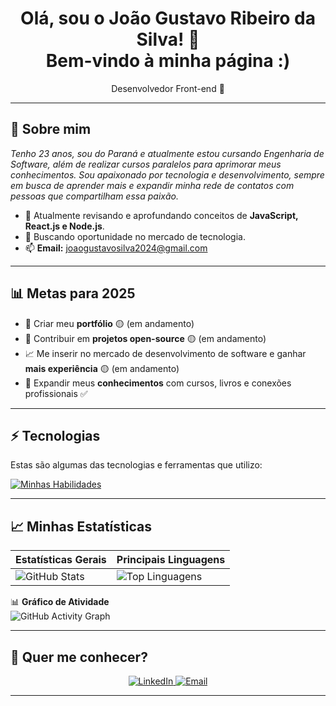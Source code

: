 <h1 align="center">
  Olá, sou o João Gustavo Ribeiro da Silva! 👋  
  <br/>
  Bem-vindo à minha página :)
</h1>

<p align="center">
  Desenvolvedor Front-end 🚀
</p>

---

## 🌻 Sobre mim

<p>
  <em>
    Tenho 23 anos, sou do Paraná e atualmente estou cursando Engenharia de Software, além de realizar cursos paralelos para aprimorar meus conhecimentos.  
    Sou apaixonado por tecnologia e desenvolvimento, sempre em busca de aprender mais e expandir minha rede de contatos com pessoas que compartilham essa paixão.
  </em>
</p>

- 🌱 Atualmente revisando e aprofundando conceitos de **JavaScript, React.js e Node.js**.  
- 🚀 Buscando oportunidade no mercado de tecnologia.  
- 📫 **Email:** joaogustavosilva2024@gmail.com  

---

## 📊 Metas para 2025

- 📂 Criar meu **portfólio**  🟡 (em andamento)
- 🤝 Contribuir em **projetos open-source** 🟡 (em andamento)  
- 📈 Me inserir no mercado de desenvolvimento de software e ganhar **mais experiência** 🟡 (em andamento) 
- 📖 Expandir meus **conhecimentos** com cursos, livros e conexões profissionais ✅  

---

## ⚡ Tecnologias  

Estas são algumas das tecnologias e ferramentas que utilizo:

[![Minhas Habilidades](https://skillicons.dev/icons?i=html,css,js,react,nextjs,typescript,nodejs,postgresql,graphql)](https://skillicons.dev)

---

## 📈 Minhas Estatísticas  

| Estatísticas Gerais | Principais Linguagens |
| ------------------- | ------------------- |
| ![GitHub Stats](https://github-readme-stats.vercel.app/api?username=joao-frontend-developer&show_icons=true&hide_border=true&count_private=true&theme=react-dark) | ![Top Linguagens](https://github-readme-stats.vercel.app/api/top-langs/?username=joao-frontend-developer&langs_count=10&count_private=true&theme=react-dark&hide_border=true&layout=compact) |

📊 **Gráfico de Atividade**  
![GitHub Activity Graph](https://github-readme-activity-graph.vercel.app/graph?username=joao-frontend-developer-web&theme=react-dark)

---

## 💬 Quer me conhecer?

<div align="center">
  <a href="https://www.linkedin.com/in/joao-silva-developer" target="_blank">
    <img src="https://img.shields.io/badge/-LinkedIn-%230077B5?style=for-the-badge&logo=linkedin&logoColor=white" alt="LinkedIn">
  </a>
  <a href="mailto:joaosilva.web.developer@gmail.com">
    <img src="https://img.shields.io/badge/-Gmail-%23333?style=for-the-badge&logo=gmail&logoColor=white" alt="Email">
  </a>
</div>

---
